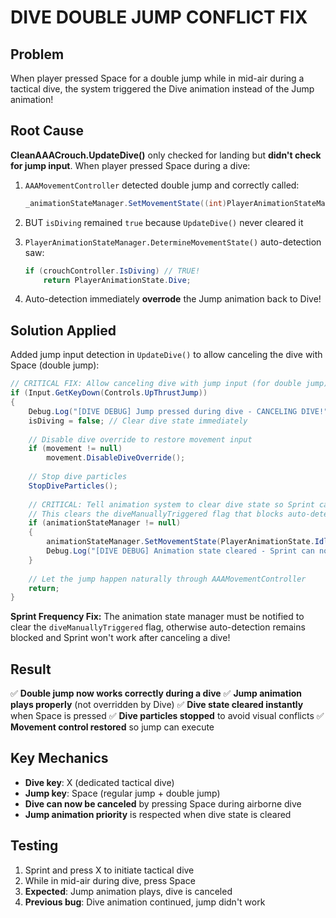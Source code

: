 # DIVE DOUBLE JUMP CONFLICT FIX

## Problem
When player pressed Space for a double jump while in mid-air during a tactical dive, the system triggered the Dive animation instead of the Jump animation!

## Root Cause
**CleanAAACrouch.UpdateDive()** only checked for landing but **didn't check for jump input**. When player pressed Space during a dive:

1. `AAAMovementController` detected double jump and correctly called:
   ```csharp
   _animationStateManager.SetMovementState((int)PlayerAnimationStateManager.PlayerAnimationState.Jump);
   ```

2. BUT `isDiving` remained `true` because `UpdateDive()` never cleared it

3. `PlayerAnimationStateManager.DetermineMovementState()` auto-detection saw:
   ```csharp
   if (crouchController.IsDiving) // TRUE!
       return PlayerAnimationState.Dive;
   ```

4. Auto-detection immediately **overrode** the Jump animation back to Dive!

## Solution Applied
Added jump input detection in `UpdateDive()` to allow canceling the dive with Space (double jump):

```csharp
// CRITICAL FIX: Allow canceling dive with jump input (for double jump)
if (Input.GetKeyDown(Controls.UpThrustJump))
{
    Debug.Log("[DIVE DEBUG] Jump pressed during dive - CANCELING DIVE!");
    isDiving = false; // Clear dive state immediately
    
    // Disable dive override to restore movement input
    if (movement != null)
        movement.DisableDiveOverride();
    
    // Stop dive particles
    StopDiveParticles();
    
    // CRITICAL: Tell animation system to clear dive state so Sprint can resume!
    // This clears the diveManuallyTriggered flag that blocks auto-detection
    if (animationStateManager != null)
    {
        animationStateManager.SetMovementState(PlayerAnimationState.Idle);
        Debug.Log("[DIVE DEBUG] Animation state cleared - Sprint can now resume!");
    }
    
    // Let the jump happen naturally through AAAMovementController
    return;
}
```

**Sprint Frequency Fix:** The animation state manager must be notified to clear the `diveManuallyTriggered` flag, otherwise auto-detection remains blocked and Sprint won't work after canceling a dive!

## Result
✅ **Double jump now works correctly during a dive**
✅ **Jump animation plays properly** (not overridden by Dive)
✅ **Dive state cleared instantly** when Space is pressed
✅ **Dive particles stopped** to avoid visual conflicts
✅ **Movement control restored** so jump can execute

## Key Mechanics
- **Dive key**: X (dedicated tactical dive)
- **Jump key**: Space (regular jump + double jump)
- **Dive can now be canceled** by pressing Space during airborne dive
- **Jump animation priority** is respected when dive state is cleared

## Testing
1. Sprint and press X to initiate tactical dive
2. While in mid-air during dive, press Space
3. **Expected**: Jump animation plays, dive is canceled
4. **Previous bug**: Dive animation continued, jump didn't work
